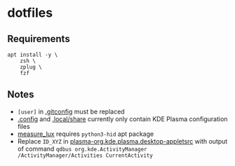 # dotfiles

## Requirements
```
apt install -y \
    zsh \
    zplug \
    fzf
```

## Notes
- `[user]` in [.gitconfig](.gitconfig) must be replaced
- [.config](.config) and [.local/share](.local/share) currently only contain KDE Plasma configuration files
- [measure_lux](.dotfiles/bin/measure_lux) requires `python3-hid` apt package
- Replace `ID_XYZ` in [plasma-org.kde.plasma.desktop-appletsrc](.config/plasma-org.kde.plasma.desktop-appletsrc) with output of command `qdbus org.kde.ActivityManager /ActivityManager/Activities CurrentActivity`
